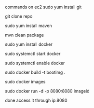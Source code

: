 commands on ec2
sudo yum install git 

git clone repo

sudo yum install maven 

mvn clean package 

sudo yum install docker

sudo systemctl start docker

sudo systemctl enable docker

sudo docker build -t bootimg .

sudo docker images

sudo docker run -d -p 8080:8080  imageid

done
access it through ip:8080
